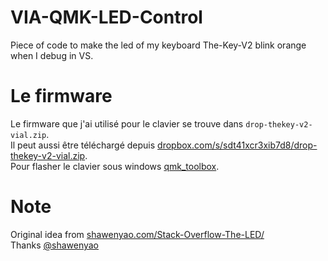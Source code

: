 # VIA-QMK-LED-Control
Piece of code to make the led of my keyboard The-Key-V2 blink orange when I debug in VS.  

# Le firmware
Le firmware que j'ai utilisé pour le clavier se trouve dans `drop-thekey-v2-vial.zip`.  
Il peut aussi être téléchargé depuis [dropbox.com/s/sdt41xcr3xib7d8/drop-thekey-v2-vial.zip](https://www.dropbox.com/s/sdt41xcr3xib7d8/drop-thekey-v2-vial.zip?dl=1).  
Pour flasher le clavier sous windows [qmk_toolbox](https://github.com/qmk/qmk_toolbox/releases).  

# Note
Original idea from [shawenyao.com/Stack-Overflow-The-LED/](https://www.shawenyao.com/Stack-Overflow-The-LED/)  
Thanks [@shawenyao](https://github.com/shawenyao)  
